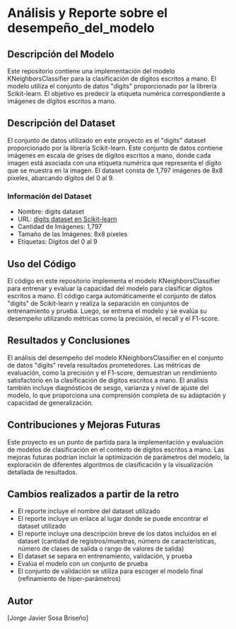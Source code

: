 # Análisis y Reporte sobre el desempeño_del_modelo

## Descripción del Modelo
Este repositorio contiene una implementación del modelo KNeighborsClassifier para la clasificación de dígitos escritos a mano. El modelo utiliza el conjunto de datos "digits" proporcionado por la librería Scikit-learn. El objetivo es predecir la etiqueta numérica correspondiente a imágenes de dígitos escritos a mano.

## Descripción del Dataset
El conjunto de datos utilizado en este proyecto es el "digits" dataset proporcionado por la librería Scikit-learn. Este conjunto de datos contiene imágenes en escala de grises de dígitos escritos a mano, donde cada imagen está asociada con una etiqueta numérica que representa el dígito que se muestra en la imagen. El dataset consta de 1,797 imágenes de 8x8 píxeles, abarcando dígitos del 0 al 9.

### Información del Dataset
- Nombre: digits dataset
- URL: [digits dataset en Scikit-learn](https://scikit-learn.org/stable/modules/generated/sklearn.datasets.load_digits.html)
- Cantidad de Imágenes: 1,797
- Tamaño de las Imágenes: 8x8 píxeles
- Etiquetas: Dígitos del 0 al 9

## Uso del Código
El código en este repositorio implementa el modelo KNeighborsClassifier para entrenar y evaluar la capacidad del modelo para clasificar dígitos escritos a mano. El código carga automáticamente el conjunto de datos "digits" de Scikit-learn y realiza la separación en conjuntos de entrenamiento y prueba. Luego, se entrena el modelo y se evalúa su desempeño utilizando métricas como la precisión, el recall y el F1-score.

## Resultados y Conclusiones
El análisis del desempeño del modelo KNeighborsClassifier en el conjunto de datos "digits" revela resultados prometedores. Las métricas de evaluación, como la precisión y el F1-score, demuestran un rendimiento satisfactorio en la clasificación de dígitos escritos a mano. El análisis también incluye diagnósticos de sesgo, varianza y nivel de ajuste del modelo, lo que proporciona una comprensión completa de su adaptación y capacidad de generalización.

## Contribuciones y Mejoras Futuras
Este proyecto es un punto de partida para la implementación y evaluación de modelos de clasificación en el contexto de dígitos escritos a mano. Las mejoras futuras podrían incluir la optimización de parámetros del modelo, la exploración de diferentes algoritmos de clasificación y la visualización detallada de resultados.

## Cambios realizados a partir de la retro
- El reporte incluye el nombre del dataset utilizado
- El reporte incluye un enlace al lugar donde se puede encontrar el dataset utilizado
- El reporte incluye una descripción breve de los datos incluidos en el dataset (cantidad de registros/muestras, número de características, número de clases de salida o rango de valores de salida)
- El dataset se separa en entrenamiento, validación, y prueba
- Evalúa el modelo con un conjunto de prueba
- El conjunto de validación se utiliza para escoger el modelo final (refinamiento de hiper-parámetros)

## Autor
[Jorge Javier Sosa Briseño]





